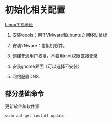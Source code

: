 # 初始化相关配置

[Linux下载地址](https://ubuntu.com/#download)

1. 安装toools：用于VMware和ubuntu之间移动鼠标

2. 安装VNware：虚拟机软件。

3. 创建普通用户权限，不要用root权限直接登录.

4. 安装gnome界面（可以选择不安装）

5. 网络配置DNS. 

## 部分基础命令

更新软件和软件源

```c
sudo apt-get install update
```
